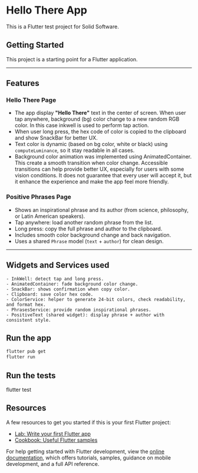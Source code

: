 # Hello There App

This is a Flutter test project for Solid Software.

## Getting Started

This project is a starting point for a Flutter application.

---

## Features
### Hello There Page
- The app display **"Hello There"** text in the center of screen. When user tap anywhere, background (bg) color change to a new random RGB color. In this case inkwell is used to perform tap action.
- When user long press, the hex code of color is copied to the clipboard and show SnackBar for better UX.
- Text color is dynamic (based on bg color, white or black) using `computeLuminance`, so it stay readable in all cases.
- Background color animation was implemented using AnimatedContainer. This create a smooth transition when color change. Accessible transitions can help provide better UX, especially for users with some vision conditions. It does not guarantee that every user will accept it, but it enhance the experience and make the app feel more friendly.

### Positive Phrases Page
- Shows an inspirational phrase and its author (from science, philosophy, or Latin American speakers).
- Tap anywhere: load another random phrase from the list.
- Long press: copy the full phrase and author to the clipboard.
- Includes smooth color background change and back navigation.
- Uses a shared `Phrase` model (`text` + `author`) for clean design.

---

## Widgets and Services used
    - InkWell: detect tap and long press.
    - AnimatedContainer: fade background color change.
    - SnackBar: shows confirmation when copy color.
    - Clipboard: save color hex code.
    - ColorService: helper to generate 24-bit colors, check readability, and format hex.
    - PhrasesService: provide random inspirational phrases.
    - PositiveText (shared widget): display phrase + author with consistent style.  


## Run the app 
```bash
flutter pub get
flutter run
```

## Run the tests
flutter test

## Resources
A few resources to get you started if this is your first Flutter project:

- [Lab: Write your first Flutter app](https://docs.flutter.dev/get-started/codelab)
- [Cookbook: Useful Flutter samples](https://docs.flutter.dev/cookbook)

For help getting started with Flutter development, view the
[online documentation](https://docs.flutter.dev/), which offers tutorials,
samples, guidance on mobile development, and a full API reference.
